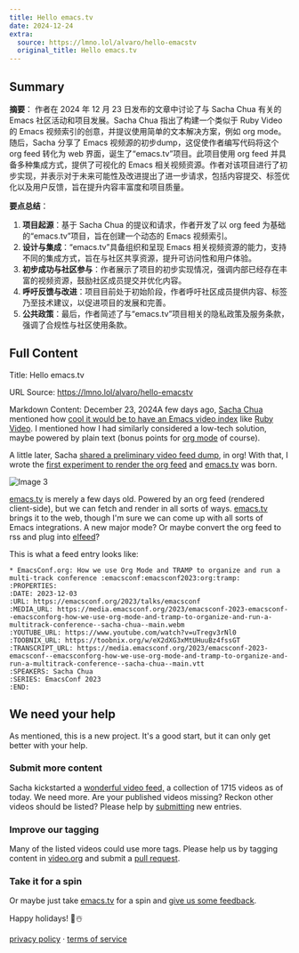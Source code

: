```yaml
---
title: Hello emacs.tv
date: 2024-12-24
extra:
  source: https://lmno.lol/alvaro/hello-emacstv
  original_title: Hello emacs.tv
---
```

## Summary
**摘要**：
作者在 2024 年 12 月 23 日发布的文章中讨论了与 Sacha Chua 有关的 Emacs 社区活动和项目发展。Sacha Chua 指出了构建一个类似于 Ruby Video 的 Emacs 视频索引的创意，并提议使用简单的文本解决方案，例如 org mode。随后，Sacha 分享了 Emacs 视频源的初步dump，这促使作者编写代码将这个 org feed 转化为 web 界面，诞生了“emacs.tv”项目。此项目使用 org feed 并具备多种集成方式，提供了可视化的 Emacs 相关视频资源。作者对该项目进行了初步实现，并表示对于未来可能性及改进提出了进一步请求，包括内容提交、标签优化以及用户反馈，旨在提升内容丰富度和项目质量。

**要点总结**：
1. **项目起源**：基于 Sacha Chua 的提议和请求，作者开发了以 org feed 为基础的“emacs.tv”项目，旨在创建一个动态的 Emacs 视频索引。
2. **设计与集成**：“emacs.tv”具备组织和呈现 Emacs 相关视频资源的能力，支持不同的集成方式，旨在与社区共享资源，提升可访问性和用户体验。
3. **初步成功与社区参与**：作者展示了项目的初步实现情况，强调内部已经存在丰富的视频资源，鼓励社区成员提交并优化内容。
4. **呼吁反馈与改进**：项目目前处于初始阶段，作者呼吁社区成员提供内容、标签乃至技术建议，以促进项目的发展和完善。
5. **公共政策**：最后，作者简述了与“emacs.tv”项目相关的隐私政策及服务条款，强调了合规性与社区使用条款。
## Full Content
Title: Hello emacs.tv

URL Source: https://lmno.lol/alvaro/hello-emacstv

Markdown Content:
December 23, 2024A few days ago, [Sacha Chua](https://sachachua.com/blog/) mentioned how [cool it would be to have an Emacs video index](https://social.sachachua.com/@sacha/statuses/01JF94JQQNNRXMTKN3Y1774TFP) like [Ruby Video](https://www.rubyvideo.dev/topics). I mentioned how I had similarly considered a low-tech solution, maybe powered by plain text (bonus points for [org mode](https://orgmode.org/) of course).

A little later, Sacha [shared a preliminary video feed dump](https://social.sachachua.com/@sacha/statuses/01JFG5T3C6E88362DRDZN9ANA6), in org! With that, I wrote the [first experiment to render the org feed](https://indieweb.social/@xenodium/113682069315989397) and [emacs.tv](https://emacs.tv/) was born.

![Image 3](https://xenodium.com/images/hello-emacstv/screenshot.png)

[emacs.tv](https://emacs.tv/) is merely a few days old. Powered by an org feed (rendered client-side), but we can fetch and render in all sorts of ways. [emacs.tv](https://emacs.tv/) brings it to the web, though I'm sure we can come up with all sorts of Emacs integrations. A new major mode? Or maybe convert the org feed to rss and plug into [elfeed](https://github.com/skeeto/elfeed)?

This is what a feed entry looks like:

```
* EmacsConf.org: How we use Org Mode and TRAMP to organize and run a multi-track conference :emacsconf:emacsconf2023:org:tramp:
:PROPERTIES:
:DATE: 2023-12-03
:URL: https://emacsconf.org/2023/talks/emacsconf
:MEDIA_URL: https://media.emacsconf.org/2023/emacsconf-2023-emacsconf--emacsconforg-how-we-use-org-mode-and-tramp-to-organize-and-run-a-multitrack-conference--sacha-chua--main.webm
:YOUTUBE_URL: https://www.youtube.com/watch?v=uTregv3rNl0
:TOOBNIX_URL: https://toobnix.org/w/eX2dXG3xMtUHuuBz4fssGT
:TRANSCRIPT_URL: https://media.emacsconf.org/2023/emacsconf-2023-emacsconf--emacsconforg-how-we-use-org-mode-and-tramp-to-organize-and-run-a-multitrack-conference--sacha-chua--main.vtt
:SPEAKERS: Sacha Chua
:SERIES: EmacsConf 2023
:END:
```

We need your help
-----------------

As mentioned, this is a new project. It's a good start, but it can only get better with your help.

### Submit more content

Sacha kickstarted a [wonderful video feed,](https://raw.githubusercontent.com/emacstv/emacstv.github.io/refs/heads/main/videos.org) a collection of 1715 videos as of today. We need more. Are your published videos missing? Reckon other videos should be listed? Please help by [submitting](https://github.com/emacstv/emacstv.github.io#add-videos) new entries.

### Improve our tagging

Many of the listed videos could use more tags. Please help us by tagging content in [video.org](https://raw.githubusercontent.com/emacstv/emacstv.github.io/refs/heads/main/videos.org) and submit a [pull request](https://github.com/emacstv/emacstv.github.io/pulls).

### Take it for a spin

Or maybe just take [emacs.tv](https://emacs.tv/) for a spin and [give us some feedback](https://github.com/emacstv/emacstv.github.io/issues).

Happy holidays! 🎄☃️

  

[privacy policy](https://lmno.lol/blog/privacy-policy) · [terms of service](https://lmno.lol/blog/terms-of-service)

